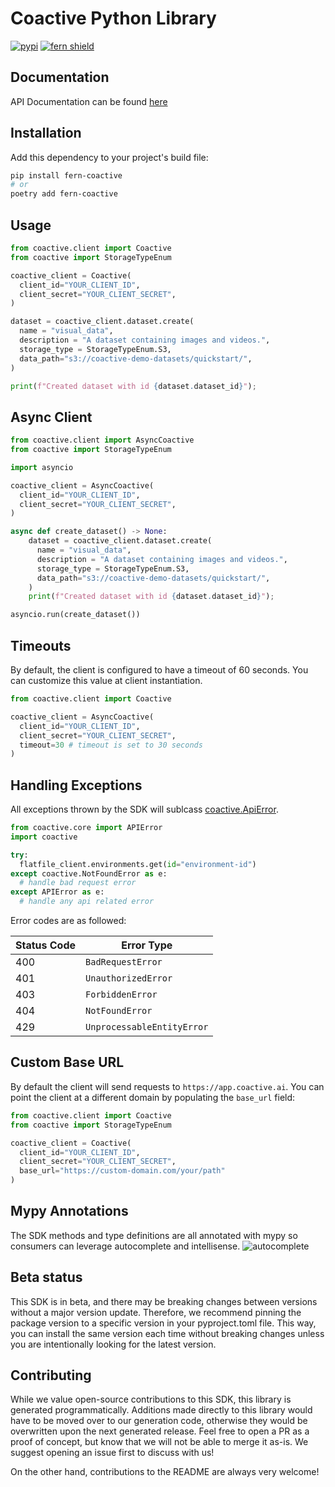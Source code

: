 # Coactive Python Library

[![pypi](https://img.shields.io/pypi/v/fern-coactive.svg)](https://pypi.python.org/pypi/fern-coactive)
[![fern shield](https://img.shields.io/badge/%F0%9F%8C%BF-SDK%20generated%20by%20Fern-brightgreen)](https://github.com/fern-api/fern)


## Documentation

API Documentation can be found [here](https://app.coactive.ai/docs/)

## Installation

Add this dependency to your project's build file:

```bash
pip install fern-coactive
# or
poetry add fern-coactive
```

## Usage

```python
from coactive.client import Coactive
from coactive import StorageTypeEnum

coactive_client = Coactive(
  client_id="YOUR_CLIENT_ID",
  client_secret="YOUR_CLIENT_SECRET",
)

dataset = coactive_client.dataset.create(
  name = "visual_data",
  description = "A dataset containing images and videos.",
  storage_type = StorageTypeEnum.S3,
  data_path="s3://coactive-demo-datasets/quickstart/",
)

print(f"Created dataset with id {dataset.dataset_id}");
```

## Async Client

```python
from coactive.client import AsyncCoactive
from coactive import StorageTypeEnum

import asyncio

coactive_client = AsyncCoactive(
  client_id="YOUR_CLIENT_ID",
  client_secret="YOUR_CLIENT_SECRET",
)

async def create_dataset() -> None:
    dataset = coactive_client.dataset.create(
      name = "visual_data",
      description = "A dataset containing images and videos.",
      storage_type = StorageTypeEnum.S3,
      data_path="s3://coactive-demo-datasets/quickstart/",
    )
    print(f"Created dataset with id {dataset.dataset_id}");

asyncio.run(create_dataset())
```

## Timeouts
By default, the client is configured to have a timeout of 60 seconds. 
You can customize this value at client instantiation. 

```python
from coactive.client import Coactive

coactive_client = AsyncCoactive(
  client_id="YOUR_CLIENT_ID",
  client_secret="YOUR_CLIENT_SECRET",
  timeout=30 # timeout is set to 30 seconds
)
```

## Handling Exceptions
All exceptions thrown by the SDK will sublcass [coactive.ApiError](./src/coactive/core/api_error.py). 

```python
from coactive.core import APIError
import coactive

try:
  flatfile_client.environments.get(id="environment-id")
except coactive.NotFoundError as e: 
  # handle bad request error
except APIError as e:  
  # handle any api related error
```

Error codes are as followed:

| Status Code | Error Type                 |
| ----------- | -------------------------- |
| 400         | `BadRequestError`          |
| 401         | `UnauthorizedError`        |
| 403         | `ForbiddenError`           |
| 404         | `NotFoundError`            |
| 429         | `UnprocessableEntityError` |

## Custom Base URL
By default the client will send requests to `https://app.coactive.ai`. 
You can point the client at a different domain by populating
the `base_url` field: 

```python
from coactive.client import Coactive
from coactive import StorageTypeEnum

coactive_client = Coactive(
  client_id="YOUR_CLIENT_ID",
  client_secret="YOUR_CLIENT_SECRET",
  base_url="https://custom-domain.com/your/path"
)
```

## Mypy Annotations
The SDK methods and type definitions are all annotated with 
mypy so consumers can leverage autocomplete and intellisense. 
![autocomplete](./assets/autocomplete.png)

## Beta status

This SDK is in beta, and there may be breaking changes between 
versions without a major version update. Therefore, we recommend pinning 
the package version to a specific version in your pyproject.toml file. 
This way, you can install the same version each time without breaking 
changes unless you are intentionally looking for the latest version.

## Contributing

While we value open-source contributions to this SDK, this library is 
generated programmatically. Additions made directly to this library would 
have to be moved over to our generation code, otherwise they would be 
overwritten upon the next generated release. Feel free to open a PR as a 
proof of concept, but know that we will not be able to merge it as-is. 
We suggest opening an issue first to discuss with us!

On the other hand, contributions to the README are always very welcome!
